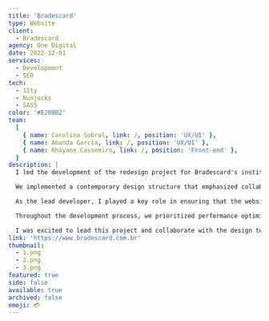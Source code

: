```yaml
---
title: 'Bradescard'
type: Website
client:
  - Bradescard
agency: One Digital
date: 2022-12-01
services:
  - Development
  - SEO
tech:
  - 11ty
  - Nunjucks
  - SASS
color: '#E208B2'
team:
  [
    { name: Carolina Sobral, link: /, position: 'UX/UI' },
    { name: Amanda Garcia, link: /, position: 'UX/UI' },
    { name: Rhayane Cassemiro, link: /, position: 'Front-end' },
  ]
description: |
  I led the development of the redesign project for Bradescard's institutional website, which provides credit solutions on behalf of Bradesco. Our primary objective was to give the site a modern and clean aesthetic. Throughout the project, I actively participated in the UI and UX stages, collaborating closely with the design team and client to ensure technical feasibility.

  We implemented a contemporary design structure that emphasized collaboration with the development team. This allowed us to seamlessly integrate a client-approved tool into the website. Our development priorities included optimizing performance, ensuring accessibility, and streamlining maintenance to facilitate the addition of new features in the future.

  As the lead developer, I played a key role in ensuring that the website not only had a visually appealing design but also met technical requirements and industry standards. By actively participating in the UI and UX stages, I ensured that the website provided a seamless and engaging experience for visitors.

  Throughout the development process, we prioritized performance optimization to ensure fast loading times and smooth browsing. We also focused on making the website accessible to all users, adhering to accessibility guidelines. Additionally, we implemented a streamlined maintenance process to facilitate future updates and the addition of new features.

  I was excited to lead this project and collaborate with the design team and client to create a modern and user-friendly website for Bradescard.
link: 'https://www.bradescard.com.br'
thumbnail:
  - 1.png
  - 2.png
  - 3.png
featured: true
side: false
available: true
archived: false
emoji: 💳
---
```

